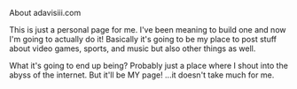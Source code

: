 About adavisiii.com

This is just a personal page for me. I've been meaning to build one and now I'm
going to actually do it! Basically it's going to be my place to post stuff about
video games, sports, and music but also other things as well. 

What it's going to end up being? Probably just a place where I shout into the
abyss of the internet. But it'll be MY page! ...it doesn't take much for me.
